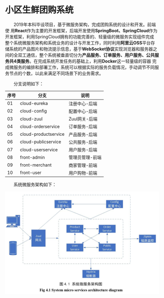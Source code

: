 # 小区生鲜团购系统
&emsp;&emsp;2019年本科毕设项目，基于微服务架构，完成团购系统的设计和开发。前端使 用**React**作为主要的开发框架，后端开发使用**SpringBoot、SpringCloud**作为开发框架，利用SpringCloud拥有的功能完善的、轻量级的微服务实现组件完成 整个系统微服务架构和系统业务的设计与开发工作，同时利用**阿里云OSS**平台存储系统的产品图片和物流提示信息，基于**WebSocket协议**实现浏览器和服务器之间的全双工通信，整个系统被垂直切分为**产品服务、订单服务、用户服务、公共服务共4类服务**。在完成系统开发任务的基础上，利用**Docker**这一轻量级的容器 完成微服务的编排和部署工作，系统可以根据实际的服务负载情况，手动调节不同服务节点的个数，以此来满足不同场景下的业务需求。

&emsp;&emsp;分支说明如下：

序号 |分支 |  说明 
-|-|-
01 | cloud-eureka | 注册中心-后端 
02 | cloud-config |  配置中心-后端 
03 | cloud-zuul |  Zuul网关-后端 
04 | cloud-orderservice | 订单服务-后端  
05 | cloud-productservice | 产品服务-后端  
06 | cloud-publicservice | 公共服务-后端  
07 | cloud-userservice | 用户服务-后端  
08 | front-admin | 管理员管理-前端 
09 | front-merchant | 商家管理-前端 
10 | front-user | 用户购物-前端 

&emsp;&emsp;系统微服务架构如下：

![系统微服务架构.png](./系统微服务架构.png)